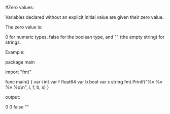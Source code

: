 #Zero values:

Variables declared without an explicit initial value are given their zero value.

The zero value is:

0 for numeric types,
false for the boolean type, and
"" (the empty string) for strings.

Example:

package main

import "fmt"

func main() {
	var i int
	var f float64
	var b bool
	var s string
	fmt.Printf("%v %v %v %q\n", i, f, b, s)
}

output:

0 0 false ""
